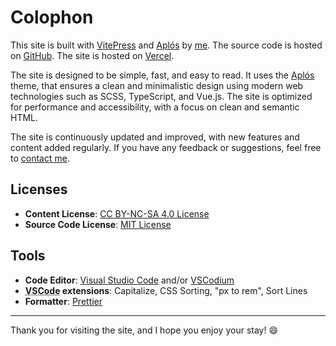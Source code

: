 # Colophon

This site is built with [VitePress](https://vitepress.dev) and [Aplós](https://aplos.gxbs.me) by [me](https://gxbs.me/). The source code is hosted on [GitHub](https://github.com/GabsEdits/gabs.eu.org). The site is hosted on [Vercel](https://vercel.com).

The site is designed to be simple, fast, and easy to read. It uses the [Aplós](https://aplos.gxbs.me) theme, that ensures a clean and minimalistic design using modern web technologies such as SCSS, TypeScript, and Vue.js. The site is optimized for performance and accessibility, with a focus on clean and semantic HTML.

The site is continuously updated and improved, with new features and content added regularly. If you have any feedback or suggestions, feel free to [contact me](/findme).

## Licenses

- **Content License**: [CC BY-NC-SA 4.0 License](https://creativecommons.org/licenses/by-nc-sa/4.0/)
- **Source Code License**: [MIT License](https://github.com/GabsEdits/gabs.eu.org/blob/main/LICENSE)

## Tools

- **Code Editor**: [Visual Studio Code](https://code.visualstudio.com/) and/or [VSCodium](https://vscodium.com/)
- **<abbr title="Visual Studio Code">VSCode</abbr> extensions**: Capitalize, CSS Sorting, "px to rem", Sort Lines
- **Formatter**: [Prettier](https://prettier.io)

---

Thank you for visiting the site, and I hope you enjoy your stay! :smile:
